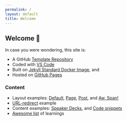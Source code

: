 ```yaml
---
permalink: /
layout: default
title: Welcome
---
```


## Welcome :vulcan_salute:

In case you were wondering, this site is:

- A GitHub [Template Repository]()
- Coded with [VS Code]()
- Built on [Jekyll Standard Docker Image](), and
- Hosted on [GitHub Pages]()

### Content

- Layout examples: [Default](/), [Page](/page/), [Post](/post/), and [Aw, Span!](/not-found/)
- [URL-redirect](/notes/) example
- Content examples: [Speaker Decks](/page/), and [Code snippets](/post/)
- [Awesome list](/notes/) of learnings
